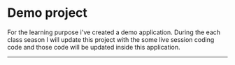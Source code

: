 # Demo project

For the learning purpose i've created a demo application. During the each class season I will update this project with the some live session coding code and those code will be updated inside this application.

---
